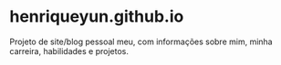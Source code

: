# henriqueyun.github.io
Projeto de site/blog pessoal meu, com informações sobre mim, minha carreira, habilidades e projetos.
